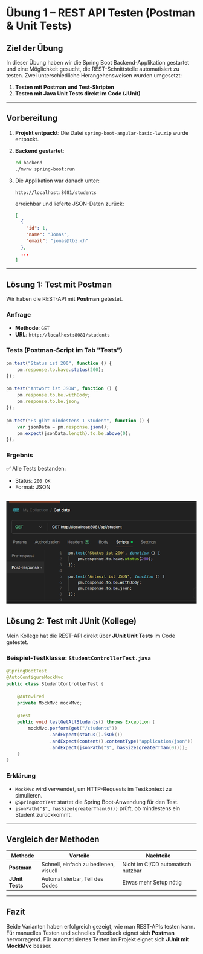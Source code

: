 
# Übung 1 – REST API Testen (Postman & Unit Tests)

## Ziel der Übung

In dieser Übung haben wir die Spring Boot Backend-Applikation gestartet und eine Möglichkeit gesucht, die REST-Schnittstelle automatisiert zu testen. Zwei unterschiedliche Herangehensweisen wurden umgesetzt:

1. **Testen mit Postman und Test-Skripten**
2. **Testen mit Java Unit Tests direkt im Code (JUnit)**

---

## Vorbereitung

1. **Projekt entpackt**: Die Datei `spring-boot-angular-basic-lw.zip` wurde entpackt.
2. **Backend gestartet**:
   ```bash
   cd backend
   ./mvnw spring-boot:run
   ```


3. Die Applikation war danach unter:

   ```
   http://localhost:8081/students
   ```

   erreichbar und lieferte JSON-Daten zurück:

   ```json
   [
     {
       "id": 1,
       "name": "Jonas",
       "email": "jonas@tbz.ch"
     },
     ...
   ]
   ```

---

## Lösung 1: Test mit Postman

Wir haben die REST-API mit **Postman** getestet.

### Anfrage

* **Methode**: `GET`
* **URL**: `http://localhost:8081/students`

### Tests (Postman-Script im Tab "Tests")

```javascript
pm.test("Status ist 200", function () {
    pm.response.to.have.status(200);
});

pm.test("Antwort ist JSON", function () {
    pm.response.to.be.withBody;
    pm.response.to.be.json;
});

pm.test("Es gibt mindestens 1 Student", function () {
    var jsonData = pm.response.json();
    pm.expect(jsonData.length).to.be.above(0);
});
```

### Ergebnis

✅ Alle Tests bestanden:

* Status: `200 OK`
* Format: JSON

![alt text](image.png)
---

## Lösung 2: Test mit JUnit (Kollege)

Mein Kollege hat die REST-API direkt über **JUnit Unit Tests** im Code getestet.

### Beispiel-Testklasse: `StudentControllerTest.java`

```java
@SpringBootTest
@AutoConfigureMockMvc
public class StudentControllerTest {

    @Autowired
    private MockMvc mockMvc;

    @Test
    public void testGetAllStudents() throws Exception {
        mockMvc.perform(get("/students"))
                .andExpect(status().isOk())
                .andExpect(content().contentType("application/json"))
                .andExpect(jsonPath("$", hasSize(greaterThan(0))));
    }
}
```

### Erklärung

* `MockMvc` wird verwendet, um HTTP-Requests im Testkontext zu simulieren.
* `@SpringBootTest` startet die Spring Boot-Anwendung für den Test.
* `jsonPath("$", hasSize(greaterThan(0)))` prüft, ob mindestens ein Student zurückkommt.

---

## Vergleich der Methoden

| Methode         | Vorteile                              | Nachteile                          |
| --------------- | ------------------------------------- | ---------------------------------- |
| **Postman**     | Schnell, einfach zu bedienen, visuell | Nicht im CI/CD automatisch nutzbar |
| **JUnit Tests** | Automatisierbar, Teil des Codes       | Etwas mehr Setup nötig             |

---

## Fazit

Beide Varianten haben erfolgreich gezeigt, wie man REST-APIs testen kann.
Für manuelles Testen und schnelles Feedback eignet sich **Postman** hervorragend.
Für automatisiertes Testen im Projekt eignet sich **JUnit mit MockMvc** besser.

